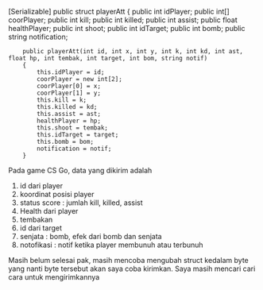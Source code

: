 [Serializable]
    public struct playerAtt
    {
        public int idPlayer;
        public int[] coorPlayer;
        public int kill;
        public int killed;
        public int assist;
        public float healthPlayer;
        public int shoot;
        public int idTarget;
        public int bomb;
        public string notification;

        public playerAtt(int id, int x, int y, int k, int kd, int ast, float hp, int tembak, int target, int bom, string notif)
        {
            this.idPlayer = id;
            coorPlayer = new int[2];
            coorPlayer[0] = x;
            coorPlayer[1] = y;
            this.kill = k;
            this.killed = kd;
            this.assist = ast;
            healthPlayer = hp;
            this.shoot = tembak;
            this.idTarget = target;
            this.bomb = bom;
            notification = notif;
        }

Pada game CS Go, data yang dikirim adalah
1. id dari player
2. koordinat posisi player
3. status score : jumlah kill, killed, assist
4. Health dari player
5. tembakan
6. id dari target
7. senjata : bomb, efek dari bomb dan senjata
8. notofikasi : notif ketika player membunuh atau terbunuh

Masih belum selesai pak, masih mencoba mengubah struct kedalam byte yang nanti byte tersebut akan saya coba kirimkan. Saya masih mencari cari cara untuk mengirimkannya

